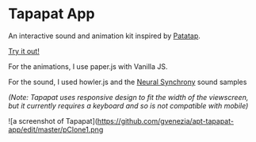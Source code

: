 # Tapapat App

An interactive sound and animation kit inspired by [Patatap](https://patatap.com/).

[Try it out!](http://gvenezia.com/pClone.html)

For the animations, I use paper.js with Vanilla JS.

For the sound, I used howler.js and the [Neural Synchrony](https://github.com/jonobr1/Neuronal-Synchrony) sound samples

*(Note: Tapapat uses responsive design to fit the width of the viewscreen, but it currently requires a keyboard and so is not compatible with mobile)*

![a screenshot of Tapapat](https://github.com/gvenezia/apt-tapapat-app/edit/master/pClone1.png


